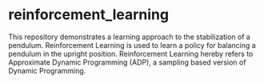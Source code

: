 # reinforcement_learning
This repository demonstrates a learning approach to the stabilization of a pendulum. Reinforcement Learning is used to learn a policy for balancing a pendulum in the upright position. Reinforcement Learning  hereby refers to Approximate Dynamic Programming (ADP), a sampling based version of Dynamic Programming.
